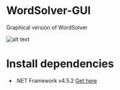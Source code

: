 # WordSolver-GUI
Graphical version of WordSolver

![alt text](https://i.imgur.com/seZH7EX.png)

# Install dependencies
- .NET Framework v4.5.2 [Get here](https://www.microsoft.com/en-us/download/details.aspx?id=42642)
